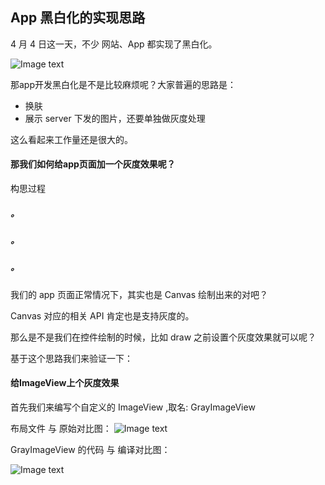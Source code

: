 ## **App 黑白化的实现思路**

4 月 4 日这一天，不少 网站、App 都实现了黑白化。

![Image text](http://192.168.11.214:8087/android-team/androidteamtogether/raw/master/%E6%8A%80%E6%9C%AF%E5%88%86%E4%BA%AB%E4%BC%9A%E8%AE%AE/picture/%E9%BB%91%E7%99%BD%E5%9B%BE.png)


那app开发黑白化是不是比较麻烦呢？大家普遍的思路是：

 - 换肤
 - 展示 server 下发的图片，还要单独做灰度处理

这么看起来工作量还是很大的。


#### **那我们如何给app页面加一个灰度效果呢？**

构思过程
##### **。**
##### **。**
##### **。**

我们的 app 页面正常情况下，其实也是 Canvas 绘制出来的对吧？

Canvas 对应的相关 API 肯定也是支持灰度的。

那么是不是我们在控件绘制的时候，比如 draw 之前设置个灰度效果就可以呢？

基于这个思路我们来验证一下：

#### **给ImageView上个灰度效果**

首先我们来编写个自定义的 ImageView ,取名: GrayImageView

布局文件 与 原始对比图：
![Image text](http://192.168.11.214:8087/android-team/androidteamtogether/raw/master/%E6%8A%80%E6%9C%AF%E5%88%86%E4%BA%AB%E4%BC%9A%E8%AE%AE/picture/%E5%B8%83%E5%B1%80%E6%96%87%E4%BB%B6.png)

GrayImageView 的代码 与 编译对比图：

![Image text](http://192.168.11.214:8087/android-team/androidteamtogether/raw/master/%E6%8A%80%E6%9C%AF%E5%88%86%E4%BA%AB%E4%BC%9A%E8%AE%AE/picture/%E5%AF%B9%E6%AF%94%E5%9B%BE.png)